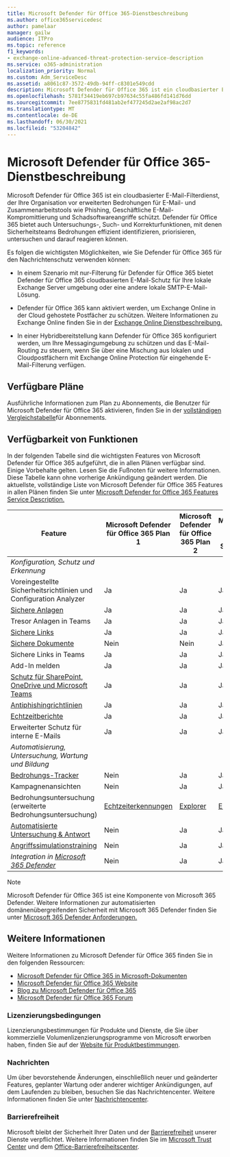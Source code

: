 ```yaml
---
title: Microsoft Defender für Office 365-Dienstbeschreibung
ms.author: office365servicedesc
author: pamelaar
manager: gailw
audience: ITPro
ms.topic: reference
f1_keywords:
- exchange-online-advanced-threat-protection-service-description
ms.service: o365-administration
localization_priority: Normal
ms.custom: Adm_ServiceDesc
ms.assetid: a8061c87-3572-49db-94ff-c8301e549cdd
description: Microsoft Defender für Office 365 ist ein cloudbasierter E-Mail-Filterdienst, der Ihre Organisation durch einen robusten Zero-Day-Schutz vor unbekannter Schadsoftware und Viren schützt und Features zum Schutz Ihrer Organisation vor schädlichen Links in Echtzeit bietet.
ms.openlocfilehash: 5781f34419eb697cb97634c55fa486fd141d76dd
ms.sourcegitcommit: 7ee8775831fd481ab2ef477245d2ae2af98ac2d7
ms.translationtype: MT
ms.contentlocale: de-DE
ms.lasthandoff: 06/30/2021
ms.locfileid: "53204842"
---
```

# <a name="microsoft-defender-for-office-365-service-description"></a>Microsoft Defender für Office 365-Dienstbeschreibung

Microsoft Defender für Office 365 ist ein cloudbasierter E-Mail-Filterdienst, der Ihre Organisation vor erweiterten Bedrohungen für E-Mail- und Zusammenarbeitstools wie Phishing, Geschäftliche E-Mail-Kompromittierung und Schadsoftwareangriffe schützt. Defender für Office 365 bietet auch Untersuchungs-, Such- und Korrekturfunktionen, mit denen Sicherheitsteams Bedrohungen effizient identifizieren, priorisieren, untersuchen und darauf reagieren können.

Es folgen die wichtigsten Möglichkeiten, wie Sie Defender für Office 365 für den Nachrichtenschutz verwenden können:

- In einem Szenario mit nur-Filterung für Defender für Office 365 bietet Defender für Office 365 cloudbasierten E-Mail-Schutz für Ihre lokale Exchange Server umgebung oder eine andere lokale SMTP-E-Mail-Lösung.

- Defender für Office 365 kann aktiviert werden, um Exchange Online in der Cloud gehostete Postfächer zu schützen. Weitere Informationen zu Exchange Online finden Sie in der [Exchange Online Dienstbeschreibung.](exchange-online-service-description/exchange-online-service-description.md)

- In einer Hybridbereitstellung kann Defender für Office 365 konfiguriert werden, um Ihre Messagingumgebung zu schützen und das E-Mail-Routing zu steuern, wenn Sie über eine Mischung aus lokalen und Cloudpostfächern mit Exchange Online Protection für eingehende E-Mail-Filterung verfügen.

## <a name="available-plans"></a>Verfügbare Pläne

Ausführliche Informationen zum Plan zu Abonnements, die Benutzer für Microsoft Defender für Office 365 aktivieren, finden Sie in der [vollständigen Vergleichstabelle](https://go.microsoft.com/fwlink/?linkid=2139145)für Abonnements.

## <a name="feature-availability"></a>Verfügbarkeit von Funktionen

In der folgenden Tabelle sind die wichtigsten Features von Microsoft Defender für Office 365 aufgeführt, die in allen Plänen verfügbar sind. Einige Vorbehalte gelten. Lesen Sie die Fußnoten für weitere Informationen. Diese Tabelle kann ohne vorherige Ankündigung geändert werden. Die aktuellste, vollständige Liste von Microsoft Defender für Office 365 Features in allen Plänen finden Sie unter [Microsoft Defender for Office 365 Features Service Description.](microsoft-defender-for-office-365-features.md)

| Feature | Microsoft Defender für Office 365 Plan 1 | Microsoft Defender für Office 365 Plan 2 | Microsoft 365 E5/A5 Security |
|---------|--------------------------------|--------------------------------|--------------------------------|
| *Konfiguration, Schutz und Erkennung* | | | |
| Voreingestellte Sicherheitsrichtlinien und Configuration Analyzer | Ja | Ja | Ja |
| [Sichere Anlagen](microsoft-defender-for-office-365-features.md#safe-attachments) | Ja | Ja | Ja |
| Tresor Anlagen in Teams | Ja | Ja | Ja |
| [Sichere Links](microsoft-defender-for-office-365-features.md#safe-links) | Ja | Ja | Ja |
| [Sichere Dokumente](microsoft-defender-for-office-365-features.md#safe-documents) | Nein | Nein | Ja |
| Sichere Links in Teams | Ja | Ja | Ja |
| Add-In melden | Ja | Ja | Ja |
| [Schutz für SharePoint, OneDrive und Microsoft Teams](microsoft-defender-for-office-365-features.md#protection-for-sharepoint-onedrive-and-microsoft-teams) | Ja | Ja | Ja |
| [Antiphishingrichtlinien](microsoft-defender-for-office-365-features.md#anti-phishing-policies) | Ja | Ja | Ja |
| [Echtzeitberichte](microsoft-defender-for-office-365-features.md#real-time-reports) | Ja | Ja | Ja |
| Erweiterter Schutz für interne E-Mails | Ja | Ja | Ja |
| *Automatisierung, Untersuchung, Wartung und Bildung* | | | |
| [Bedrohungs-Tracker](microsoft-defender-for-office-365-features.md#threat-trackers) | Nein | Ja | Ja |
| Kampagnenansichten | Nein | Ja | Ja |
| Bedrohungsuntersuchung (erweiterte Bedrohungsuntersuchung) | [Echtzeiterkennungen](microsoft-defender-for-office-365-features.md#real-time-detections) | [Explorer](microsoft-defender-for-office-365-features.md#threat-explorer) | [Explorer](microsoft-defender-for-office-365-features.md#threat-explorer) |
| [Automatisierte Untersuchung & Antwort](microsoft-defender-for-office-365-features.md#automated-investigation--response) | Nein | Ja | Ja |
| [Angriffssimulationstraining](microsoft-defender-for-office-365-features.md#attack-simulation-training) | Nein | Ja | Ja |
| *Integration in [Microsoft 365 Defender](/microsoft-365/security/defender/microsoft-365-defender)* | Nein | Ja | Ja |

> [!NOTE]
> Microsoft Defender für Office 365 ist eine Komponente von Microsoft 365 Defender. Weitere Informationen zur automatisierten domänenübergreifenden Sicherheit mit Microsoft 365 Defender finden Sie unter [Microsoft 365 Defender Anforderungen.](/microsoft-365/security/mtp/prerequisites)

## <a name="learn-more"></a>Weitere Informationen

Weitere Informationen zu Microsoft Defender für Office 365 finden Sie in den folgenden Ressourcen:

- [Microsoft Defender für Office 365 in Microsoft-Dokumenten](/microsoft-365/security/office-365-security/defender-for-office-365)
- [Microsoft Defender für Office 365 Website](https://www.microsoft.com/security/business/threat-protection/office-365-defender)
- [Blog zu Microsoft Defender für Office 365](https://techcommunity.microsoft.com/t5/microsoft-defender-for-office/bg-p/MicrosoftDefenderforOffice365Blog)
- [Microsoft Defender für Office 365 Forum](https://techcommunity.microsoft.com/t5/microsoft-defender-for-office/bd-p/MicrosoftDefenderforOffice365)

### <a name="licensing-terms"></a>Lizenzierungsbedingungen

Lizenzierungsbestimmungen für Produkte und Dienste, die Sie über kommerzielle Volumenlizenzierungsprogramme von Microsoft erworben haben, finden Sie auf der [Website für Produktbestimmungen](https://www.microsoft.com/licensing/terms/).

### <a name="messaging"></a>Nachrichten

Um über bevorstehende Änderungen, einschließlich neuer und geänderter Features, geplanter Wartung oder anderer wichtiger Ankündigungen, auf dem Laufenden zu bleiben, besuchen Sie das Nachrichtencenter. Weitere Informationen finden Sie unter [Nachrichtencenter](/microsoft-365/admin/manage/message-center).

### <a name="accessibility"></a>Barrierefreiheit

Microsoft bleibt der Sicherheit Ihrer Daten und der [Barrierefreiheit](https://www.microsoft.com/trust-center/compliance/accessibility) unserer Dienste verpflichtet. Weitere Informationen finden Sie im [Microsoft Trust Center](https://www.microsoft.com/trust-center) und dem [Office-Barrierefreiheitscenter](https://support.office.com/article/ecab0fcf-d143-4fe8-a2ff-6cd596bddc6d).
